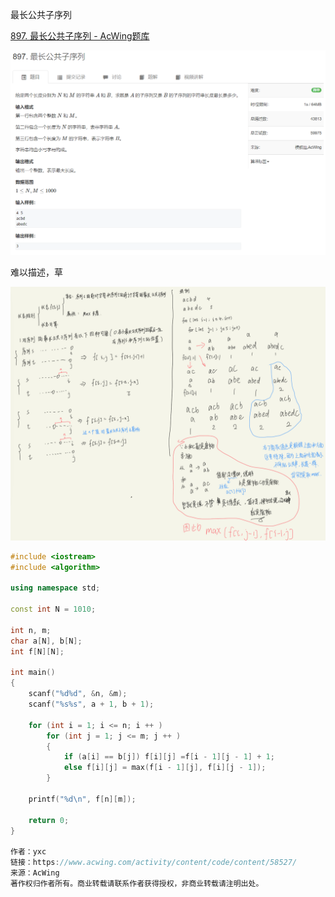 最长公共子序列

[897. 最长公共子序列 - AcWing题库](https://www.acwing.com/problem/content/899/)

![1682226912821](最长公共子序列.assets/1682226912821.png)





难以描述，草

![1682255903888](最长公共子序列.assets/1682255903888.png)





```cpp
#include <iostream>
#include <algorithm>

using namespace std;

const int N = 1010;

int n, m;
char a[N], b[N];
int f[N][N];

int main()
{
    scanf("%d%d", &n, &m);
    scanf("%s%s", a + 1, b + 1);

    for (int i = 1; i <= n; i ++ )
        for (int j = 1; j <= m; j ++ )
        {
            if (a[i] == b[j]) f[i][j] =f[i - 1][j - 1] + 1;
            else f[i][j] = max(f[i - 1][j], f[i][j - 1]);
        }

    printf("%d\n", f[n][m]);

    return 0;
}

作者：yxc
链接：https://www.acwing.com/activity/content/code/content/58527/
来源：AcWing
著作权归作者所有。商业转载请联系作者获得授权，非商业转载请注明出处。
```









